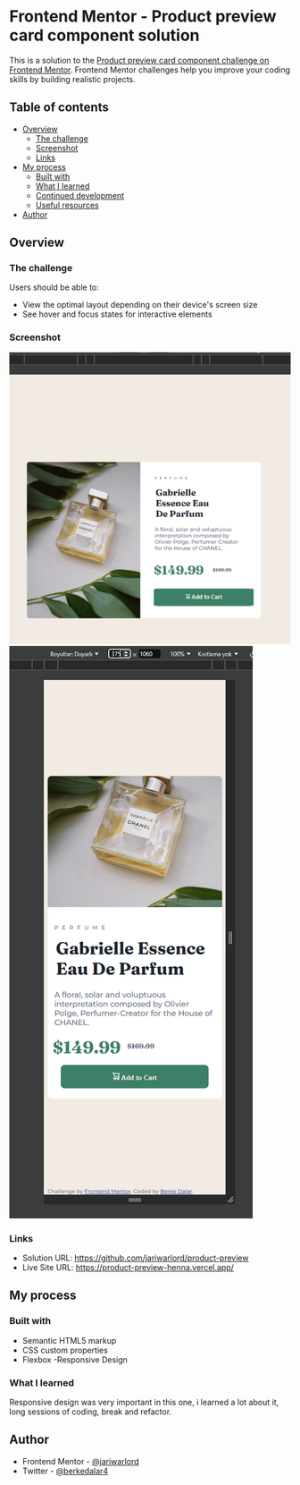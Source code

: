# Frontend Mentor - Product preview card component solution

This is a solution to the [Product preview card component challenge on Frontend Mentor](https://www.frontendmentor.io/challenges/product-preview-card-component-GO7UmttRfa). Frontend Mentor challenges help you improve your coding skills by building realistic projects. 

## Table of contents

- [Overview](#overview)
  - [The challenge](#the-challenge)
  - [Screenshot](#screenshot)
  - [Links](#links)
- [My process](#my-process)
  - [Built with](#built-with)
  - [What I learned](#what-i-learned)
  - [Continued development](#continued-development)
  - [Useful resources](#useful-resources)
- [Author](#author)


## Overview

### The challenge

Users should be able to:

- View the optimal layout depending on their device's screen size
- See hover and focus states for interactive elements

### Screenshot

![](./images/ssA.png)
![](./images/ssB.png)

### Links

- Solution URL: https://github.com/jariwarlord/product-preview
- Live Site URL: https://product-preview-henna.vercel.app/

## My process

### Built with

- Semantic HTML5 markup
- CSS custom properties
- Flexbox
-Responsive Design



### What I learned

Responsive design was very important in this one, i learned a lot about it, long sessions of coding, break and refactor.


## Author

- Frontend Mentor - [@jariwarlord](https://www.frontendmentor.io/profile/jariwarlord4)
- Twitter - [@berkedalar4](https://www.x.com/berkedalar4)




